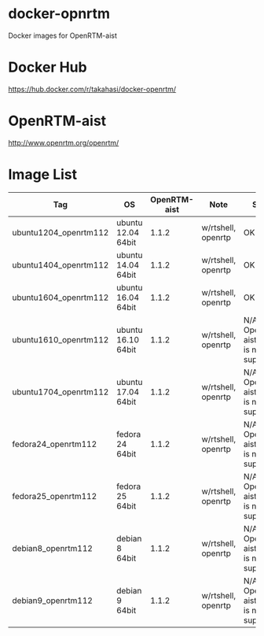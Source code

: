 docker-opnrtm
=============

Docker images for OpenRTM-aist

# Docker Hub
https://hub.docker.com/r/takahasi/docker-openrtm/

# OpenRTM-aist
http://www.openrtm.org/openrtm/

# Image List

|Tag|OS|OpenRTM-aist|Note|Status|
|---|--|------------|----|------|
|ubuntu1204_openrtm112|ubuntu 12.04 64bit|1.1.2|w/rtshell, openrtp|OK|
|ubuntu1404_openrtm112|ubuntu 14.04 64bit|1.1.2|w/rtshell, openrtp|OK|
|ubuntu1604_openrtm112|ubuntu 16.04 64bit|1.1.2|w/rtshell, openrtp|OK|
|ubuntu1610_openrtm112|ubuntu 16.10 64bit|1.1.2|w/rtshell, openrtp|N/A, OpenRTM-aist-1.1.2 is not support|
|ubuntu1704_openrtm112|ubuntu 17.04 64bit|1.1.2|w/rtshell, openrtp|N/A, OpenRTM-aist-1.1.2 is not support|
|fedora24_openrtm112|fedora 24 64bit|1.1.2|w/rtshell, openrtp|N/A, OpenRTM-aist-1.1.2 is not support|
|fedora25_openrtm112|fedora 25 64bit|1.1.2|w/rtshell, openrtp|N/A, OpenRTM-aist-1.1.2 is not support|
|debian8_openrtm112|debian 8 64bit|1.1.2|w/rtshell, openrtp|N/A, OpenRTM-aist-1.1.2 is not support|
|debian9_openrtm112|debian 9 64bit|1.1.2|w/rtshell, openrtp|N/A, OpenRTM-aist-1.1.2 is not support|
